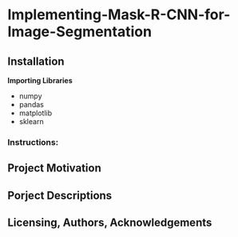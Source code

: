 # Implementing-Mask-R-CNN-for-Image-Segmentation


## Installation
**Importing Libraries**</br>
* numpy
* pandas
* matplotlib
* sklearn

### Instructions:

## Project Motivation

## Porject Descriptions 


## Licensing, Authors, Acknowledgements
